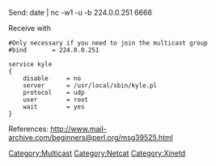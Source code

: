 Send: date | nc -w1 -u -b 224.0.0.251 6666

Receive with <xinetd>

    #Only necessary if you need to join the multicast group
    #bind       = 224.0.0.251

    service kyle
    {
        disable     = no
        server      = /usr/local/sbin/kyle.pl
        protocol    = udp
        user        = root
        wait        = yes
    }  

References:
<http://www.mail-archive.com/beginners@perl.org/msg39525.html>

<Category:Multicast> <Category:Netcat> <Category:Xinetd>
